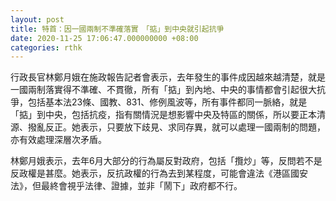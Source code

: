 ```yaml
---
layout: post
title: 特首：因一國兩制不準確落實　「掂」到中央就引起抗爭
date: 2020-11-25 17:06:47.000000000 +08:00
categories: rthk
---
```


行政長官林鄭月娥在施政報告記者會表示，去年發生的事件成因越來越清楚，就是一國兩制落實得不準確、不貫徹，所有「掂」到內地、中央的事情都會引起很大抗爭，包括基本法23條、國教、831、修例風波等，所有事件都同一脈絡，就是「掂」到中央，包括抗疫，指有關情況是想影響中央及特區的關係，所以要正本清源、撥亂反正。她表示，只要放下歧見、求同存異，就可以處理一國兩制的問題，亦有效處理深層次矛盾。

林鄭月娥表示，去年6月大部分的行為屬反對政府，包括「攬炒」等，反問若不是反政權是甚麼。她表示，反抗政權的行為去到某程度，可能會違法《港區國安法》，但最終會視乎法律、證據，並非「鬧下」政府都不行。
